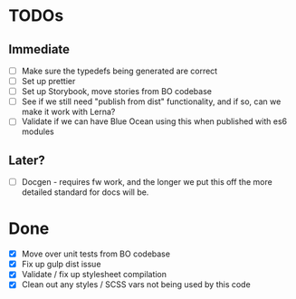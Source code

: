 # TODOs

## Immediate

* [ ] Make sure the typedefs being generated are correct
* [ ] Set up prettier
* [ ] Set up Storybook, move stories from BO codebase
* [ ] See if we still need "publish from dist" functionality, and if so, can we make it work with Lerna?
* [ ] Validate if we can have Blue Ocean using this when published with es6 modules

## Later?

* [ ] Docgen - requires fw work, and the longer we put this off the more detailed standard for docs will be.

# Done

* [X] Move over unit tests from BO codebase
* [X] Fix up gulp dist issue
* [X] Validate / fix up stylesheet compilation
* [X] Clean out any styles / SCSS vars not being used by this code